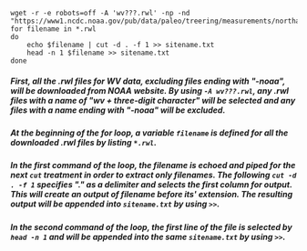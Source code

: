 ```  
wget -r -e robots=off -A 'wv???.rwl' -np -nd "https://www1.ncdc.noaa.gov/pub/data/paleo/treering/measurements/northamerica/usa/"
for filename in *.rwl
do
	echo $filename | cut -d . -f 1 >> sitename.txt
	head -n 1 $filename >> sitename.txt
done
```  


##### First, all the .rwl files for WV data, excluding files ending with "-noaa", will be downloaded from NOAA website. By using `-A wv???.rwl`, any .rwl files with a name of "wv + three-digit character" will be selected and any files with a name ending with "-noaa" will be excluded.  
##### At the beginning of the for loop, a variable `filename` is defined for all the downloaded .rwl files by listing `*.rwl`.  
##### In the first command of the loop, the filename is echoed and piped for the next `cut` treatment in order to extract only filenames. The following `cut -d . -f 1` specifies "." as a delimiter and selects the first column for output. This will create an output of filename before its' extension. The resulting output will be appended into `sitename.txt` by using `>>`.  
##### In the second command of the loop, the first line of the file is selected by `head -n 1` and will be appended into the same `sitename.txt` by using `>>`.  
